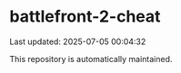 # battlefront-2-cheat

Last updated: 2025-07-05 00:04:32

This repository is automatically maintained.
